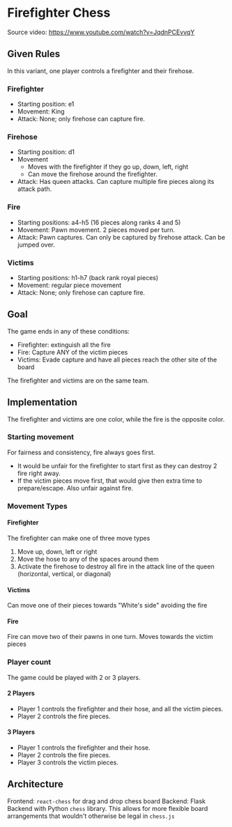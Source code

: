 # Firefighter Chess
Source video: https://www.youtube.com/watch?v=JqdnPCEvvqY

## Given Rules
In this variant, one player controls a firefighter and their firehose.

### Firefighter
- Starting position: e1
- Movement: King
- Attack: None; only firehose can capture fire.

### Firehose
- Starting position: d1
- Movement
    - Moves with the firefighter if they go up, down, left, right
    - Can move the firehose around the firefighter.
- Attack: Has queen attacks. Can capture multiple fire pieces along its attack path.

### Fire
- Starting positions: a4-h5 (16 pieces along ranks 4 and 5)
- Movement: Pawn movement. 2 pieces moved per turn.
- Attack: Pawn captures. Can only be captured by firehose attack. Can be jumped over.

### Victims
- Starting positions: h1-h7 (back rank royal pieces)
- Movement: regular piece movement
- Attack: None; only firehose can capture fire.

## Goal
The game ends in any of these conditions:
- Firefighter: extinguish all the fire
- Fire: Capture ANY of the victim pieces
- Victims: Evade capture and have all pieces reach the other site of the board

The firefighter and victims are on the same team.

## Implementation
The firefighter and victims are one color, while the fire is the opposite color.

### Starting movement
For fairness and consistency, fire always goes first.
- It would be unfair for the firefighter to start first as they can destroy 2 fire right away.
- If the victim pieces move first, that would give then extra time to prepare/escape. Also unfair against fire.

### Movement Types

#### Firefighter
The firefighter can make one of three move types
1. Move up, down, left or right
2. Move the hose to any of the spaces around them
3. Activate the firehose to destroy all fire in the attack line of the queen (horizontal, vertical, or diagonal)

#### Victims
Can move one of their pieces towards "White's side" avoiding the fire

#### Fire
Fire can move two of their pawns in one turn. Moves towards the victim pieces

### Player count
The game could be played with 2 or 3 players.

#### 2 Players
- Player 1 controls the firefighter and their hose, and all the victim pieces.
- Player 2 controls the fire pieces.

#### 3 Players
- Player 1 controls the firefighter and their hose.
- Player 2 controls the fire pieces.
- Player 3 controls the victim pieces.

## Architecture
Frontend: `react-chess` for drag and drop chess board
Backend: Flask Backend with Python `chess` library. This allows for more flexible board arrangements that wouldn't otherwise be legal in `chess.js`